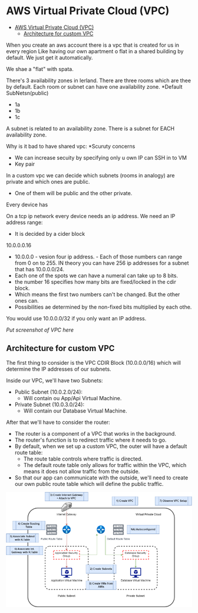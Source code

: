 # AWS Virtual Private Cloud (VPC)

- [AWS Virtual Private Cloud (VPC)](#aws-virtual-private-cloud-vpc)
  - [Architecture for custom VPC](#architecture-for-custom-vpc)

When you create an aws account there is a vpc that is created for us in every region
Like having our own apartment o flat in a shared building by default.
We just get it automatically.

We shae a "flat" with spata.

There's 3 availability zones in Ierland.
There are three rooms which are thee by default. 
Each room or subnet can have one availability zone.
*Default SubNetsn(public)
 * 1a
 * 1b
 * 1c

A subnet is related to an availability zone.
There is a subnet for EACH availability zone.

Why is it bad to have shared vpc:
 *Scuruty concerns
  * We can increase secuity by specifying only u own IP can SSH in to VM
  * Key pair

In a custom vpc we can decide which subnets (rooms in analogy) are private and which ones are public.
 * One of them will be public and the other private.


Every device has 

On a tcp ip network every device needs an ip address.
We need an IP address range:
 * It is decided by a cider block

10.0.0.0.16

* 10.0.0.0 - vesion four ip address. - Each of those numbers can range from 0 on to 255. IN theory you can have 256 ip addresses for a subnet that has 10.0.0.0/24.
* Each one of the spots we can have a numeral can take up to 8 bits. 
* the number 16 specifies how many bits are fixed/locked in the cdir block.
* Which means the first two numbers can't be changed.  But the other ones can.
* Possibilities ae determined by the non-fixed bits multiplied by each othe.

You would use 10.0.0.0/32 if you only want an IP address.

*Put screenshot of VPC here*

## Architecture for custom VPC

The first thing to consider is the VPC CDIR Block (10.0.0.0/16) which will determine the IP addresses of our subnets.

Inside our VPC, we'll have two Subnets:
* Public Subnet (10.0.2.0/24):
  * Will contain ou App/Api Virtual Machine.
* Private Subnet (10.0.3.0/24):
  * Will contain our Database Virtual Machine.

After that we'll have to consider the router:
* The router is a component of a VPC that works in the background.
* The router's function is to redirect traffic where it needs to go.
* By default, when we set up a custom VPC, the outer will have a default route table:
  * The route table controls where traffic is directed.
  * The default route table only allows for traffic within the VPC, which means it does not allow traffic from the outside.
* So that our app can communicate with the outside, we'll need to create our own public route table which will define the public traffic.

![VPCSteps.drawio.png](../readme-images/VPCSteps.drawio.png)






